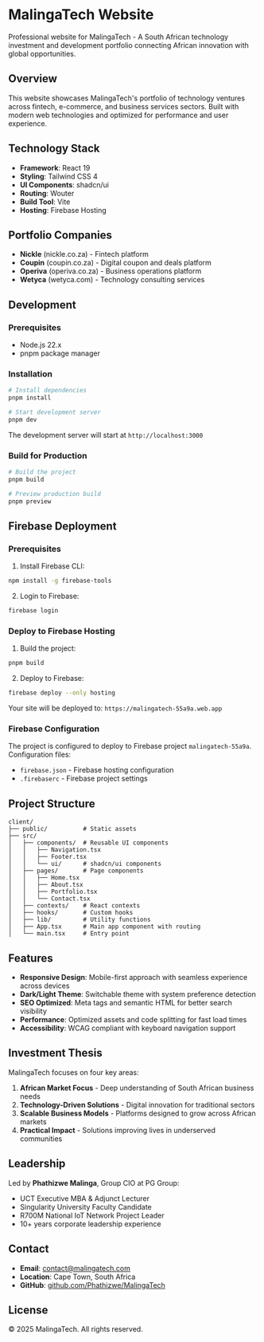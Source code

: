 # MalingaTech Website

Professional website for MalingaTech - A South African technology investment and development portfolio connecting African innovation with global opportunities.

## Overview

This website showcases MalingaTech's portfolio of technology ventures across fintech, e-commerce, and business services sectors. Built with modern web technologies and optimized for performance and user experience.

## Technology Stack

- **Framework**: React 19
- **Styling**: Tailwind CSS 4
- **UI Components**: shadcn/ui
- **Routing**: Wouter
- **Build Tool**: Vite
- **Hosting**: Firebase Hosting

## Portfolio Companies

- **Nickle** (nickle.co.za) - Fintech platform
- **Coupin** (coupin.co.za) - Digital coupon and deals platform
- **Operiva** (operiva.co.za) - Business operations platform
- **Wetyca** (wetyca.com) - Technology consulting services

## Development

### Prerequisites

- Node.js 22.x
- pnpm package manager

### Installation

```bash
# Install dependencies
pnpm install

# Start development server
pnpm dev
```

The development server will start at `http://localhost:3000`

### Build for Production

```bash
# Build the project
pnpm build

# Preview production build
pnpm preview
```

## Firebase Deployment

### Prerequisites

1. Install Firebase CLI:
```bash
npm install -g firebase-tools
```

2. Login to Firebase:
```bash
firebase login
```

### Deploy to Firebase Hosting

1. Build the project:
```bash
pnpm build
```

2. Deploy to Firebase:
```bash
firebase deploy --only hosting
```

Your site will be deployed to: `https://malingatech-55a9a.web.app`

### Firebase Configuration

The project is configured to deploy to Firebase project `malingatech-55a9a`. Configuration files:

- `firebase.json` - Firebase hosting configuration
- `.firebaserc` - Firebase project settings

## Project Structure

```
client/
├── public/          # Static assets
├── src/
│   ├── components/  # Reusable UI components
│   │   ├── Navigation.tsx
│   │   ├── Footer.tsx
│   │   └── ui/      # shadcn/ui components
│   ├── pages/       # Page components
│   │   ├── Home.tsx
│   │   ├── About.tsx
│   │   ├── Portfolio.tsx
│   │   └── Contact.tsx
│   ├── contexts/    # React contexts
│   ├── hooks/       # Custom hooks
│   ├── lib/         # Utility functions
│   ├── App.tsx      # Main app component with routing
│   └── main.tsx     # Entry point
```

## Features

- **Responsive Design**: Mobile-first approach with seamless experience across devices
- **Dark/Light Theme**: Switchable theme with system preference detection
- **SEO Optimized**: Meta tags and semantic HTML for better search visibility
- **Performance**: Optimized assets and code splitting for fast load times
- **Accessibility**: WCAG compliant with keyboard navigation support

## Investment Thesis

MalingaTech focuses on four key areas:

1. **African Market Focus** - Deep understanding of South African business needs
2. **Technology-Driven Solutions** - Digital innovation for traditional sectors
3. **Scalable Business Models** - Platforms designed to grow across African markets
4. **Practical Impact** - Solutions improving lives in underserved communities

## Leadership

Led by **Phathizwe Malinga**, Group CIO at PG Group:

- UCT Executive MBA & Adjunct Lecturer
- Singularity University Faculty Candidate
- R700M National IoT Network Project Leader
- 10+ years corporate leadership experience

## Contact

- **Email**: contact@malingatech.com
- **Location**: Cape Town, South Africa
- **GitHub**: [github.com/Phathizwe/MalingaTech](https://github.com/Phathizwe/MalingaTech)

## License

© 2025 MalingaTech. All rights reserved.

